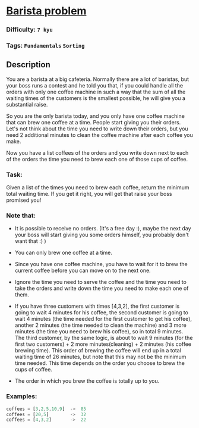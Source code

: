 # [Barista problem](https://www.codewars.com/kata/6167e70fc9bd9b00565ffa4e)

### Difficulty: `7 kyu`

### Tags: `Fundamentals` `Sorting`

## Description

You are a barista at a big cafeteria. Normally there are a lot of baristas, but your boss runs a contest and he told you that, if you could handle all the orders with only one coffee machine in such a way that the sum of all the waiting times of the customers is the smallest possible, he will give you a substantial raise.

So you are the only barista today, and you only have one coffee machine that can brew one coffee at a time.
People start giving you their orders.
Let's not think about the time you need to write down their orders, but you need 2 additional minutes to clean the coffee machine after each coffee you make.

Now you have a list coffees of the orders and you write down next to each of the orders the time you need to brew each one of those cups of coffee.

### Task:

Given a list of the times you need to brew each coffee, return the minimum total waiting time.
If you get it right, you will get that raise your boss promised you!

### Note that:

- It is possible to receive no orders. (It's a free day :), maybe the next day your boss will start giving you some orders himself, you probably don't want that :) )

- You can only brew one coffee at a time.

- Since you have one coffee machine, you have to wait for it to brew the current coffee before you can move on to the next one.

- Ignore the time you need to serve the coffee and the time you need to take the orders and write down the time you need to make each one of them.

- If you have three customers with times [4,3,2], the first customer is going to wait 4 minutes for his coffee, the second customer is going to wait 4 minutes (the time needed for the first customer to get his coffee), another 2 minutes (the time needed to clean the machine) and 3 more minutes (the time you need to brew his coffee), so in total 9 minutes. The third customer, by the same logic, is about to wait 9 minutes (for the first two customers) + 2 more minutes(cleaning) + 2 minutes (his coffee brewing time). This order of brewing the coffee will end up in a total waiting time of 26 minutes, but note that this may not be the minimum time needed. This time depends on the order you choose to brew the cups of coffee.

- The order in which you brew the coffee is totally up to you.

### Examples:

```js
coffees = [3,2,5,10,9]  ->  85
coffees = [20,5]        ->  32
coffees = [4,3,2]       ->  22
```